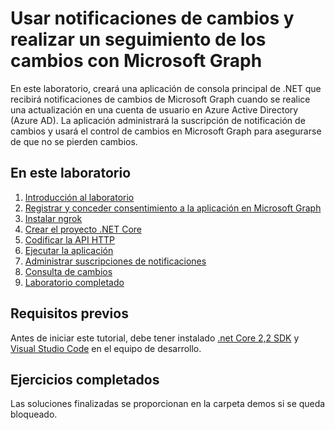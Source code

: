 # <a name="using-change-notifications-and-track-changes-with-microsoft-graph"></a>Usar notificaciones de cambios y realizar un seguimiento de los cambios con Microsoft Graph

En este laboratorio, creará una aplicación de consola principal de .NET que recibirá notificaciones de cambios de Microsoft Graph cuando se realice una actualización en una cuenta de usuario en Azure Active Directory (Azure AD). La aplicación administrará la suscripción de notificación de cambios y usará el control de cambios en Microsoft Graph para asegurarse de que no se pierden cambios.

## <a name="in-this-lab"></a>En este laboratorio

1. [Introducción al laboratorio](./tutorial/01_intro.md)
1. [Registrar y conceder consentimiento a la aplicación en Microsoft Graph](./tutorial/02_create-app.md)
1. [Instalar ngrok](./tutorial/03_ngrok.md)
1. [Crear el proyecto .NET Core](./tutorial/04_create-project.md)
1. [Codificar la API HTTP](./tutorial/05_add-code.md)
1. [Ejecutar la aplicación](./tutorial/06_run.md)
1. [Administrar suscripciones de notificaciones](./tutorial/07_subbscription-management.md)
1. [Consulta de cambios](./tutorial/08_deltaquery.md)
1. [Laboratorio completado](./tutorial/09_completed.md)

## <a name="prerequisites"></a>Requisitos previos

Antes de iniciar este tutorial, debe tener instalado [.net Core 2,2 SDK](https://dotnet.microsoft.com/download) y [Visual Studio Code](https://code.visualstudio.com/) en el equipo de desarrollo. 

## <a name="completed-exercises"></a>Ejercicios completados

Las soluciones finalizadas se proporcionan [](./Demos) en la carpeta demos si se queda bloqueado.